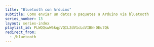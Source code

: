 ```yaml
---
title: "Bluetooth con Arduino"
subtitle: Como enviar un datos o paquetes a Arduino via bluetooth
series_number: 13
layout: series-index
playlist_id: PLWQQswW6kqpVQILZdV1cLdVIBN-DEu7Qk
redirect_from:
  - /bluetooth
---
```

